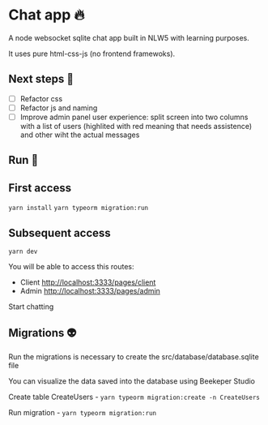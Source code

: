 # Chat app :fire:

A node websocket sqlite chat app built in NLW5 with learning purposes.

It uses pure html-css-js (no frontend framewoks).

## Next steps :shoe:

- [ ] Refactor css
- [ ] Refactor js and naming
- [ ] Improve admin panel user experience: split screen into two columns with a list of users (highlited with red meaning that needs assistence) and other wiht the actual messages

## Run :running:

## First access

`yarn install`
`yarn typeorm migration:run`

## Subsequent access

`yarn dev`

You will be able to access this routes:

- Client [http://localhost:3333/pages/client](http://localhost:3333/pages/client)
- Admin [http://localhost:3333/pages/admin](http://localhost:3333/pages/admin)

Start chatting

## Migrations :alien:

Run the migrations is necessary to create the src/database/database.sqlite file

You can visualize the data saved into the database using Beekeper Studio

Create table CreateUsers - `yarn typeorm migration:create -n CreateUsers`

Run migration - `yarn typeorm migration:run`
